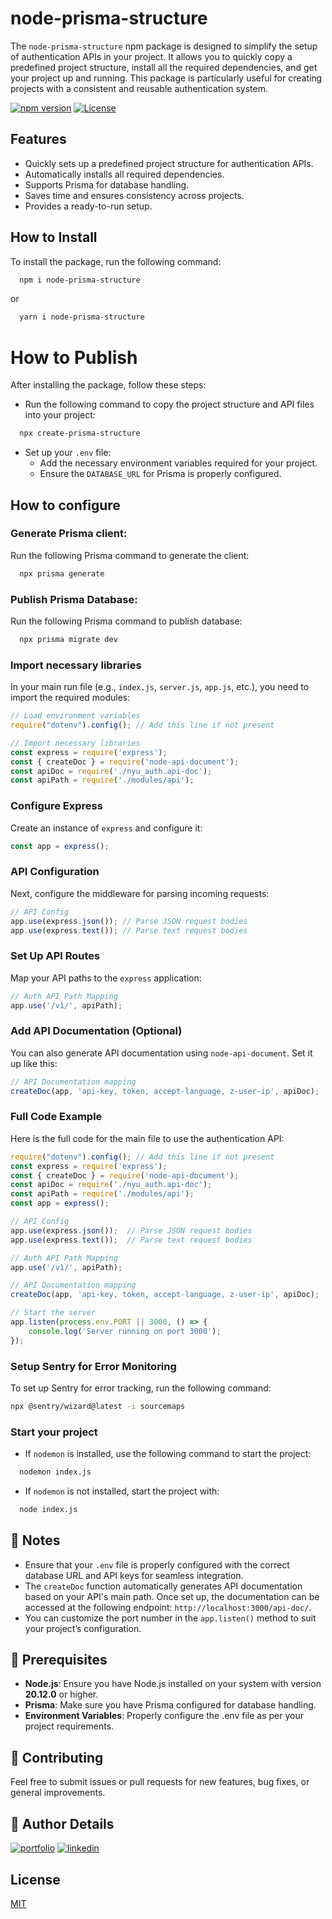 # node-prisma-structure

The `node-prisma-structure` npm package is designed to simplify the setup of authentication APIs in your project. It allows you to quickly copy a predefined project structure, install all the required dependencies, and get your project up and running. This package is particularly useful for creating projects with a consistent and reusable authentication system.

[![npm version](https://badge.fury.io/js/node-prisma-structure.svg)](https://badge.fury.io/js/node-prisma-structure)
[![License](https://img.shields.io/badge/license-MIT-blue.svg)](https://opensource.org/licenses/MIT)


## Features
- Quickly sets up a predefined project structure for authentication APIs.
- Automatically installs all required dependencies.
- Supports Prisma for database handling.
- Saves time and ensures consistency across projects.
- Provides a ready-to-run setup.

## How to Install
To install the package, run the following command:
```bash
  npm i node-prisma-structure
```
or
```bash
  yarn i node-prisma-structure
```

# How to Publish
After installing the package, follow these steps:

- Run the following command to copy the project structure and API files into your project:

```bash
  npx create-prisma-structure
```

- Set up your `.env` file:
    - Add the necessary environment variables required for your project.
    - Ensure the `DATABASE_URL` for Prisma is properly configured.


## How to configure

### Generate Prisma client:
Run the following Prisma command to generate the client:

```bash
  npx prisma generate
```

### Publish Prisma Database:
Run the following Prisma command to publish database:

```bash
  npx prisma migrate dev
```

### Import necessary libraries
In your main run file (e.g., `index.js`, `server.js`, `app.js`, etc.), you need to import the required modules:

```javascript
// Load environment variables
require("dotenv").config(); // Add this line if not present

// Import necessary libraries
const express = require('express');
const { createDoc } = require('node-api-document');
const apiDoc = require('./nyu_auth.api-doc');
const apiPath = require('./modules/api');
```

### Configure Express
Create an instance of `express` and configure it:

```javascript
const app = express();
```

### API Configuration
Next, configure the middleware for parsing incoming requests:

```javascript
// API Config
app.use(express.json()); // Parse JSON request bodies
app.use(express.text()); // Parse text request bodies
```

### Set Up API Routes
Map your API paths to the `express` application:

```javascript
// Auth API Path Mapping
app.use('/v1/', apiPath);
```

### Add API Documentation (Optional)
You can also generate API documentation using `node-api-document`. Set it up like this:

```javascript
// API Documentation mapping
createDoc(app, 'api-key, token, accept-language, z-user-ip', apiDoc);
```


### Full Code Example
Here is the full code for the main file to use the authentication API:


```javascript
require("dotenv").config(); // Add this line if not present
const express = require('express');
const { createDoc } = require('node-api-document');
const apiDoc = require('./nyu_auth.api-doc');
const apiPath = require('./modules/api');
const app = express();

// API Config
app.use(express.json());  // Parse JSON request bodies
app.use(express.text());  // Parse text request bodies

// Auth API Path Mapping
app.use('/v1/', apiPath);

// API Documentation mapping
createDoc(app, 'api-key, token, accept-language, z-user-ip', apiDoc);

// Start the server
app.listen(process.env.PORT || 3000, () => {
    console.log('Server running on port 3000');
});
```

### Setup Sentry for Error Monitoring
To set up Sentry for error tracking, run the following command:
```bash
npx @sentry/wizard@latest -i sourcemaps
```

### Start your project

- If `nodemon` is installed, use the following command to start the project:

```bash
  nodemon index.js
```

- If `nodemon` is not installed, start the project with:

```bash
  node index.js
```

## 🔖 Notes
- Ensure that your `.env` file is properly configured with the correct database URL and API keys for seamless integration.
- The `createDoc` function automatically generates API documentation based on your API's main path. Once set up, the documentation can be accessed at the following endpoint: `http://localhost:3000/api-doc/`.
- You can customize the port number in the `app.listen()` method to suit your project’s configuration.

## 📌 Prerequisites
- **Node.js**: Ensure you have Node.js installed on your system with version **20.12.0** or higher.
- **Prisma**: Make sure you have Prisma configured for database handling.
- **Environment Variables**: Properly configure the .env file as per your project requirements.


## 🤝 Contributing

Feel free to submit issues or pull requests for new features, bug fixes, or general improvements.


## 🔗 Author Details
[![portfolio](https://img.shields.io/badge/my_portfolio-000?style=for-the-badge&logo=ko-fi&logoColor=white)](https://www.tirth-gaudani.ct.ws/)
[![linkedin](https://img.shields.io/badge/linkedin-0A66C2?style=for-the-badge&logo=linkedin&logoColor=white)](https://in.linkedin.com/in/tirthgaudani)


## License

[MIT](https://choosealicense.com/licenses/mit/)
